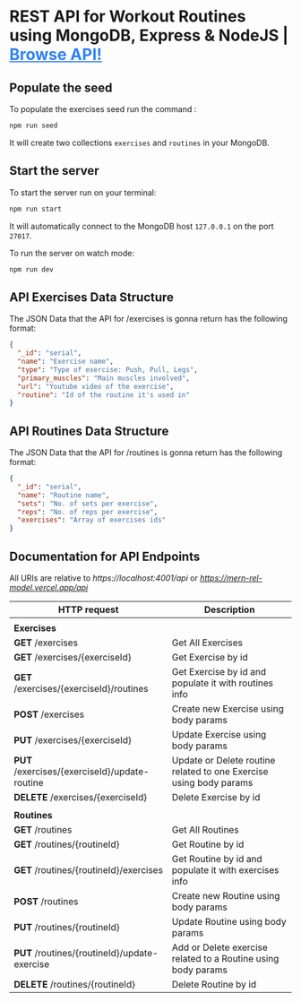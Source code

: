 # REST API for Workout Routines using MongoDB, Express & NodeJS | <a href="https://mern-rel-model.vercel.app/api" style="color:#2f81f7" target="_blank">Browse API!</a>

## Populate the seed

To populate the exercises seed run the command :

```bash
npm run seed
```

It will create two collections `exercises` and `routines` in your MongoDB.

## Start the server

To start the server run on your terminal:

```bash
npm run start
```

It will automatically connect to the MongoDB host `127.0.0.1` on the port `27017`.

To run the server on watch mode:

```bash
npm run dev
```

## API Exercises Data Structure

The JSON Data that the API for /exercises is gonna return has the following format:

```json
{
  "_id": "serial",
  "name": "Exercise name",
  "type": "Type of exercise: Push, Pull, Legs",
  "primary_muscles": "Main muscles involved",
  "url": "Youtube video of the exercise",
  "routine": "Id of the routine it's used in"
}
```

## API Routines Data Structure

The JSON Data that the API for /routines is gonna return has the following format:

```json
{
  "_id": "serial",
  "name": "Routine name",
  "sets": "No. of sets per exercise",
  "reps": "No. of reps per exercise",
  "exercises": "Array of exercises ids"
}
```

## Documentation for API Endpoints

All URIs are relative to _https://localhost:4001/api_ or _https://mern-rel-model.vercel.app/api_

| HTTP request                                   | Description                                                        |
| ---------------------------------------------- | ------------------------------------------------------------------ |
|                                                |                                                                    |
|**Exercises**                                   |                                                                    |
| **GET** /exercises                             | Get All Exercises                                                  |
| **GET** /exercises/{exerciseId}                | Get Exercise by id                                                 |
| **GET** /exercises/{exerciseId}/routines       | Get Exercise by id and populate it with routines info              |
| **POST** /exercises                            | Create new Exercise using body params                              |
| **PUT** /exercises/{exerciseId}                | Update Exercise using body params                                  |
| **PUT** /exercises/{exerciseId}/update-routine | Update or Delete routine related to one Exercise using body params |
| **DELETE** /exercises/{exerciseId}             | Delete Exercise by id                                              |
|                                                |                                                                    |
|**Routines**                                    |                                                                    |
| **GET** /routines                              | Get All Routines                                                   |
| **GET** /routines/{routineId}                  | Get Routine by id                                                  |
| **GET** /routines/{routineId}/exercises        | Get Routine by id and populate it with exercises info              |
| **POST** /routines                             | Create new Routine using body params                               |
| **PUT** /routines/{routineId}                  | Update Routine using body params                                   |
| **PUT** /routines/{routineId}/update-exercise  | Add or Delete exercise related to a Routine using body params      |
| **DELETE** /routines/{routineId}               | Delete Routine by id                                               |
